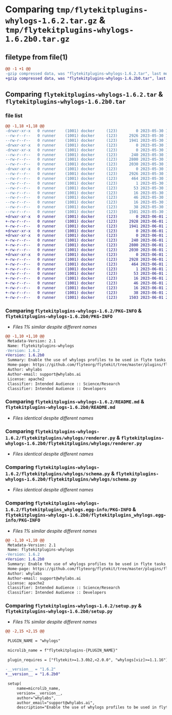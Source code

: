 # Comparing `tmp/flytekitplugins-whylogs-1.6.2.tar.gz` & `tmp/flytekitplugins-whylogs-1.6.2b0.tar.gz`

## filetype from file(1)

```diff
@@ -1 +1 @@
-gzip compressed data, was "flytekitplugins-whylogs-1.6.2.tar", last modified: Tue May 30 15:24:23 2023, max compression
+gzip compressed data, was "flytekitplugins-whylogs-1.6.2b0.tar", last modified: Thu Jun  1 20:42:01 2023, max compression
```

## Comparing `flytekitplugins-whylogs-1.6.2.tar` & `flytekitplugins-whylogs-1.6.2b0.tar`

### file list

```diff
@@ -1,18 +1,18 @@
-drwxr-xr-x   0 runner    (1001) docker     (123)        0 2023-05-30 15:24:23.125524 flytekitplugins-whylogs-1.6.2/
--rw-r--r--   0 runner    (1001) docker     (123)     2926 2023-05-30 15:24:23.125524 flytekitplugins-whylogs-1.6.2/PKG-INFO
--rw-r--r--   0 runner    (1001) docker     (123)     1941 2023-05-30 15:23:56.000000 flytekitplugins-whylogs-1.6.2/README.md
-drwxr-xr-x   0 runner    (1001) docker     (123)        0 2023-05-30 15:24:23.125524 flytekitplugins-whylogs-1.6.2/flytekitplugins/
-drwxr-xr-x   0 runner    (1001) docker     (123)        0 2023-05-30 15:24:23.125524 flytekitplugins-whylogs-1.6.2/flytekitplugins/whylogs/
--rw-r--r--   0 runner    (1001) docker     (123)      240 2023-05-30 15:23:56.000000 flytekitplugins-whylogs-1.6.2/flytekitplugins/whylogs/__init__.py
--rw-r--r--   0 runner    (1001) docker     (123)     2800 2023-05-30 15:23:56.000000 flytekitplugins-whylogs-1.6.2/flytekitplugins/whylogs/renderer.py
--rw-r--r--   0 runner    (1001) docker     (123)     2030 2023-05-30 15:23:56.000000 flytekitplugins-whylogs-1.6.2/flytekitplugins/whylogs/schema.py
-drwxr-xr-x   0 runner    (1001) docker     (123)        0 2023-05-30 15:24:23.125524 flytekitplugins-whylogs-1.6.2/flytekitplugins_whylogs.egg-info/
--rw-r--r--   0 runner    (1001) docker     (123)     2926 2023-05-30 15:24:23.000000 flytekitplugins-whylogs-1.6.2/flytekitplugins_whylogs.egg-info/PKG-INFO
--rw-r--r--   0 runner    (1001) docker     (123)      464 2023-05-30 15:24:23.000000 flytekitplugins-whylogs-1.6.2/flytekitplugins_whylogs.egg-info/SOURCES.txt
--rw-r--r--   0 runner    (1001) docker     (123)        1 2023-05-30 15:24:23.000000 flytekitplugins-whylogs-1.6.2/flytekitplugins_whylogs.egg-info/dependency_links.txt
--rw-r--r--   0 runner    (1001) docker     (123)       53 2023-05-30 15:24:23.000000 flytekitplugins-whylogs-1.6.2/flytekitplugins_whylogs.egg-info/entry_points.txt
--rw-r--r--   0 runner    (1001) docker     (123)       16 2023-05-30 15:24:23.000000 flytekitplugins-whylogs-1.6.2/flytekitplugins_whylogs.egg-info/namespace_packages.txt
--rw-r--r--   0 runner    (1001) docker     (123)       46 2023-05-30 15:24:23.000000 flytekitplugins-whylogs-1.6.2/flytekitplugins_whylogs.egg-info/requires.txt
--rw-r--r--   0 runner    (1001) docker     (123)       16 2023-05-30 15:24:23.000000 flytekitplugins-whylogs-1.6.2/flytekitplugins_whylogs.egg-info/top_level.txt
--rw-r--r--   0 runner    (1001) docker     (123)       38 2023-05-30 15:24:23.125524 flytekitplugins-whylogs-1.6.2/setup.cfg
--rw-r--r--   0 runner    (1001) docker     (123)     1501 2023-05-30 15:24:12.000000 flytekitplugins-whylogs-1.6.2/setup.py
+drwxr-xr-x   0 runner    (1001) docker     (123)        0 2023-06-01 20:42:01.699916 flytekitplugins-whylogs-1.6.2b0/
+-rw-r--r--   0 runner    (1001) docker     (123)     2928 2023-06-01 20:42:01.699916 flytekitplugins-whylogs-1.6.2b0/PKG-INFO
+-rw-r--r--   0 runner    (1001) docker     (123)     1941 2023-06-01 20:41:31.000000 flytekitplugins-whylogs-1.6.2b0/README.md
+drwxr-xr-x   0 runner    (1001) docker     (123)        0 2023-06-01 20:42:01.699916 flytekitplugins-whylogs-1.6.2b0/flytekitplugins/
+drwxr-xr-x   0 runner    (1001) docker     (123)        0 2023-06-01 20:42:01.699916 flytekitplugins-whylogs-1.6.2b0/flytekitplugins/whylogs/
+-rw-r--r--   0 runner    (1001) docker     (123)      240 2023-06-01 20:41:31.000000 flytekitplugins-whylogs-1.6.2b0/flytekitplugins/whylogs/__init__.py
+-rw-r--r--   0 runner    (1001) docker     (123)     2800 2023-06-01 20:41:31.000000 flytekitplugins-whylogs-1.6.2b0/flytekitplugins/whylogs/renderer.py
+-rw-r--r--   0 runner    (1001) docker     (123)     2030 2023-06-01 20:41:31.000000 flytekitplugins-whylogs-1.6.2b0/flytekitplugins/whylogs/schema.py
+drwxr-xr-x   0 runner    (1001) docker     (123)        0 2023-06-01 20:42:01.699916 flytekitplugins-whylogs-1.6.2b0/flytekitplugins_whylogs.egg-info/
+-rw-r--r--   0 runner    (1001) docker     (123)     2928 2023-06-01 20:42:01.000000 flytekitplugins-whylogs-1.6.2b0/flytekitplugins_whylogs.egg-info/PKG-INFO
+-rw-r--r--   0 runner    (1001) docker     (123)      464 2023-06-01 20:42:01.000000 flytekitplugins-whylogs-1.6.2b0/flytekitplugins_whylogs.egg-info/SOURCES.txt
+-rw-r--r--   0 runner    (1001) docker     (123)        1 2023-06-01 20:42:01.000000 flytekitplugins-whylogs-1.6.2b0/flytekitplugins_whylogs.egg-info/dependency_links.txt
+-rw-r--r--   0 runner    (1001) docker     (123)       53 2023-06-01 20:42:01.000000 flytekitplugins-whylogs-1.6.2b0/flytekitplugins_whylogs.egg-info/entry_points.txt
+-rw-r--r--   0 runner    (1001) docker     (123)       16 2023-06-01 20:42:01.000000 flytekitplugins-whylogs-1.6.2b0/flytekitplugins_whylogs.egg-info/namespace_packages.txt
+-rw-r--r--   0 runner    (1001) docker     (123)       46 2023-06-01 20:42:01.000000 flytekitplugins-whylogs-1.6.2b0/flytekitplugins_whylogs.egg-info/requires.txt
+-rw-r--r--   0 runner    (1001) docker     (123)       16 2023-06-01 20:42:01.000000 flytekitplugins-whylogs-1.6.2b0/flytekitplugins_whylogs.egg-info/top_level.txt
+-rw-r--r--   0 runner    (1001) docker     (123)       38 2023-06-01 20:42:01.699916 flytekitplugins-whylogs-1.6.2b0/setup.cfg
+-rw-r--r--   0 runner    (1001) docker     (123)     1503 2023-06-01 20:41:50.000000 flytekitplugins-whylogs-1.6.2b0/setup.py
```

### Comparing `flytekitplugins-whylogs-1.6.2/PKG-INFO` & `flytekitplugins-whylogs-1.6.2b0/PKG-INFO`

 * *Files 1% similar despite different names*

```diff
@@ -1,10 +1,10 @@
 Metadata-Version: 2.1
 Name: flytekitplugins-whylogs
-Version: 1.6.2
+Version: 1.6.2b0
 Summary: Enable the use of whylogs profiles to be used in flyte tasks to get aggregate statistics about data.
 Home-page: https://github.com/flyteorg/flytekit/tree/master/plugins/flytekit-whylogs
 Author: whylabs
 Author-email: support@whylabs.ai
 License: apache2
 Classifier: Intended Audience :: Science/Research
 Classifier: Intended Audience :: Developers
```

### Comparing `flytekitplugins-whylogs-1.6.2/README.md` & `flytekitplugins-whylogs-1.6.2b0/README.md`

 * *Files identical despite different names*

### Comparing `flytekitplugins-whylogs-1.6.2/flytekitplugins/whylogs/renderer.py` & `flytekitplugins-whylogs-1.6.2b0/flytekitplugins/whylogs/renderer.py`

 * *Files identical despite different names*

### Comparing `flytekitplugins-whylogs-1.6.2/flytekitplugins/whylogs/schema.py` & `flytekitplugins-whylogs-1.6.2b0/flytekitplugins/whylogs/schema.py`

 * *Files identical despite different names*

### Comparing `flytekitplugins-whylogs-1.6.2/flytekitplugins_whylogs.egg-info/PKG-INFO` & `flytekitplugins-whylogs-1.6.2b0/flytekitplugins_whylogs.egg-info/PKG-INFO`

 * *Files 1% similar despite different names*

```diff
@@ -1,10 +1,10 @@
 Metadata-Version: 2.1
 Name: flytekitplugins-whylogs
-Version: 1.6.2
+Version: 1.6.2b0
 Summary: Enable the use of whylogs profiles to be used in flyte tasks to get aggregate statistics about data.
 Home-page: https://github.com/flyteorg/flytekit/tree/master/plugins/flytekit-whylogs
 Author: whylabs
 Author-email: support@whylabs.ai
 License: apache2
 Classifier: Intended Audience :: Science/Research
 Classifier: Intended Audience :: Developers
```

### Comparing `flytekitplugins-whylogs-1.6.2/setup.py` & `flytekitplugins-whylogs-1.6.2b0/setup.py`

 * *Files 1% similar despite different names*

```diff
@@ -2,15 +2,15 @@
 
 PLUGIN_NAME = "whylogs"
 
 microlib_name = f"flytekitplugins-{PLUGIN_NAME}"
 
 plugin_requires = ["flytekit>=1.3.0b2,<2.0.0", "whylogs[viz]>=1.1.16"]
 
-__version__ = "1.6.2"
+__version__ = "1.6.2b0"
 
 setup(
     name=microlib_name,
     version=__version__,
     author="whylabs",
     author_email="support@whylabs.ai",
     description="Enable the use of whylogs profiles to be used in flyte tasks to get aggregate statistics about data.",
```

